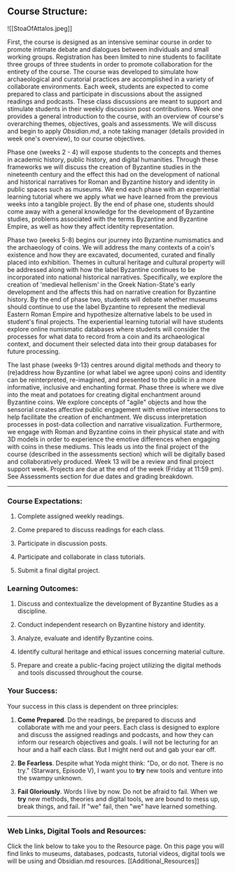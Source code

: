 ## Course Structure: 

![[StoaOfAttalos.jpeg]]

First, the course is designed as an intensive seminar course in order to promote intimate debate and dialogues between individuals and small working groups. Registration has been limited to nine students to facilitate three groups of three students in order to promote collaboration for the entirety of the course. The course was developed to simulate how archaeological and curatorial practices are accomplished in a variety of collaborate environments. Each week, students are expected to come prepared to class and participate in discussions about the assigned readings and podcasts. These class discussions are meant to support and stimulate students in their weekly discussion post contributions.  Week one provides a general introduction to the course, with an overview of course's overarching themes, objectives, goals and assessments. We will discuss and begin to apply *Obsidian.md*, a note taking manager (details provided in week one's overview), to our course objectives.

Phase one (weeks 2 - 4) will expose students to the concepts and themes in academic history, public history, and digital humanities. Through these frameworks we will discuss the creation of Byzantine studies in the nineteenth century and the effect this had on the development of national and historical narratives for Roman and Byzantine history and identity in public spaces such as museums. We end each phase with an experiential learning tutorial where we apply what we have learned from the previous weeks into a tangible project. By the end of phase one, students should come away with a general knowledge for the development of Byzantine studies, problems associated with the terms Byzantine and Byzantine Empire, as well as how they affect identity representation. 

Phase two (weeks 5-8) begins our journey into Byzantine numismatics and the archaeology of coins. We will address the many contexts of a coin's existence and how they are excavated, documented, curated and finally placed into exhibition. Themes in cultural heritage and cultural property will be addressed along with how the label Byzantine continues to be incorporated into national historical narratives. Specifically, we explore the creation of 'medieval hellenism' in the Greek Nation-State's early development and the affects this had on narrative creation for Byzantine history. By the end of phase two, students will debate whether museums should continue to use the label Byzantine to represent the medieval Eastern Roman Empire and hypothesize alternative labels to be used in student's final projects. The experiential learning tutorial will have students explore online numismatic databases where students will consider the processes for what data to record from a coin and its archaeological context, and document their selected data into their group databases for future processing.

The last phase (weeks 9-13) centres around digital methods and theory to (re)address how Byzantine (or what label we agree upon) coins and identity can be reinterpreted, re-imagined, and presented to the public in a more informative, inclusive and enchanting format. Phase three is where we dive into the meat and potatoes for creating digital enchantment around Byzantine coins. We explore concepts of "agile" objects and how the sensorial creates affective public engagement with emotive intersections to help facilitate the creation of enchantment. We discuss interpretation processes in post-data collection and narrative visualization. Furthermore, we engage with Roman and Byzantine coins in their physical state and with 3D models in order to experience the emotive differences when engaging with coins in these mediums. This leads us into the final project of the course (described in the assessments section) which will be digitally based and collaboratively produced. Week 13 will be a review and final project support week. Projects are due at the end of the week (Friday at 11:59 pm). See Assessments section for due dates and grading breakdown.

---

### Course Expectations:

1) Complete assigned weekly readings.

2) Come prepared to discuss readings for each class.

3) Participate in discussion posts.

4) Participate and collaborate in class tutorials.

5) Submit a final digital project.

### Learning Outcomes:

1) Discuss and contextualize the development of Byzantine Studies as a discipline. 

2) Conduct independent research on Byzantine history and identity.

3) Analyze, evaluate and identify Byzantine coins.

4) Identify cultural heritage and ethical issues concerning material culture.

5) Prepare and create a public-facing project utilizing the digital methods and tools discussed throughout the course. 

### Your Success:

Your success in this class is dependent on three principles:

1) **Come Prepared**. Do the readings, be prepared to discuss and collaborate with me and your peers. Each class is designed to explore and discuss the assigned readings and podcasts, and how they can inform our research objectives and goals. I will not be lecturing for an hour and a half each class. But I might nerd out and gab your ear off. 

2) **Be Fearless**. Despite what Yoda might think: "Do, or do not. There is no try." (Starwars, Episode V), I want you to **try** new tools and venture into the swampy unknown. 

3) **Fail Gloriously**. Words I live by now. Do not be afraid to fail. When we **try** new methods, theories and digital tools, we are bound to mess up, break things, and fail. If "we" fail, then "we" have learned something.  

---

### Web Links, Digital Tools and Resources:

Click the link below to take you to the Resource page. On this page you will find links to museums, databases, podcasts, tutorial videos, digital tools we will be using and Obsidian.md resources. 
[[Additional_Resources]]
